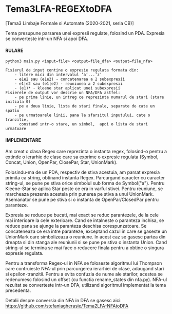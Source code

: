 # Tema3LFA-REGEXtoDFA
[Tema3 Limbaje Formale si Automate (2020-2021, seria CB)] 


Tema presupune parsarea unei expresii regulate, folosind un PDA. Expresia se converteste intr-un NFA si apoi DFA.


#### RULARE
    
    python3 main.py <input−file> <output−file_dfa> <output−file_nfa>
    
    Fisierul de input contine o expresie regulata formata din:
        - litere mici din intervalul ’a’...’z’
        - e1e2 sau (e1e2) - concatenarea a 2 subexpresii
        - e1|e2 sau (e1|e2) - reuniunea a 2 subexpresii
        - (e1)* - kleene star aplicat unei subexpresii
    Fisierele de output vor descrie un NFA/DFA astfel:
        - pe prima linie, un intreg ce reprezinta numarul de stari (stare initiala 0)
        - pe a doua linie, lista de stari finale, separate de cate un spatiu
        - pe urmatoarele linii, pana la sfarsitul inputului, cate o tranzitie, 
          constand ıntr-o stare, un simbol,  apoi o lista de stari urmatoare


#### IMPLEMENTARE
Am creat o clasa Regex care reprezinta o instanta regex, folosind-o pentru
a extinde o ierarhie de clase care sa exprime o expresie regulata (Symbol,
Concat, Union, OpenPar, ClosePar, Star, UnionMark).

Folosindu-ma de un PDA, respectiv de stiva acestuia, am parsat expresia primita
ca string, obtinand instanta Regex. Parcurgand caracter cu caracter string-ul,
se pune pe stiva orice simbolul sub forma de Symbol("a"). Pentru Kleene-Star se
aplica Star peste ce era in varful stivei. Pentru reuniune, se marcheaza prezenta
acesteia prin punerea pe stiva a unui UnionMark. Asemanator se pune pe stiva si
o instanta de OpenPar/ClosedPar pentru paranteze.

Expresia se reduce pe bucati, mai exact se reduc parantezele, de la cele mai
interioare la cele exterioare. Cand se intalneste o paranteza inchisa, se reduce
pana se ajunge la paranteza deschisa corespunzatoare. Se concateneaza ce era intre
paranteze, exceptand cazul in care se gaseste un UnionMark care simbolizeaza o
reuniune. In acest caz se gasesc partea din dreapta si din stanga ale reuniunii
si se pune pe stiva o instanta Union. Cand string-ul se termina se mai face o
reducere finala pentru a obtine o singura expresie regulata.

Pentru a transforma Regex-ul in NFA se foloseste algoritmul lui Thompson care
contruieste NFA-ul prin parcurgerea ierarhiei de clase, adaugand stari si
epsilon-tranzitii. Pentru a evita confuzia de nume ale starilor, acestea se
redenumesc folosind un offset (cu functia rename_states din nfa.py). NFA-ul
rezultat se converteste intr-un DFA, utilizand algoritmul implementat la tema
precedenta.

Detalii despre conversia din NFA in DFA se gasesc aici: https://github.com/stefaniagherasie/Tema2LFA-NFAtoDFA
